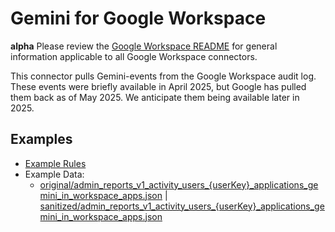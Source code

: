 # Gemini for Google Workspace
**alpha**
Please review the [Google Workspace README](../README.md) for general information applicable to
all Google Workspace connectors.

This connector pulls Gemini-events from the Google Workspace audit log. These events were briefly available
in April 2025, but Google has pulled them back as of May 2025.  We anticipate them being available later in 2025.


## Examples

- [Example Rules](gemini-in-workspace-apps.yaml)
- Example Data:
    - [original/admin_reports_v1_activity_users_{userKey}_applications_gemini_in_workspace_apps.json](example-api-responses/original/admin_reports_v1_activity_users_{userKey}_applications_gemini_in_workspace_apps.json) |
      [sanitized/admin_reports_v1_activity_users_{userKey}_applications_gemini_in_workspace_apps.json](example-api-responses/sanitized/admin_reports_v1_activity_users_{userKey}_applications_gemini_in_workspace_apps.json)
